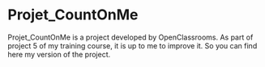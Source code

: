 # Projet_CountOnMe

Projet_CountOnMe is a project developed by OpenClassrooms.
As part of project 5 of my training course, it is up to me to improve it. 
So you can find here my version of the project.
